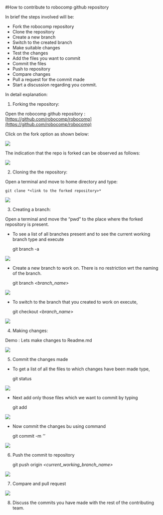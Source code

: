 #How to contribute to robocomp github repository

In brief the steps involved will be:
* Fork the robocomp repository
* Clone the repository
* Create a new branch
* Switch to the created branch
* Make suitable changes
* Test the changes
* Add the files you want to commit
* Commit the files
* Push to repository
* Compare changes
* Pull a request for the commit made
* Start a discussion regarding you commit.

In detail explanation: 

1) Forking the repository:

Open the robocomp github repository : [https://github.com/robocomp/robocomp](https://github.com/robocomp/robocomp)

Click on the fork option as shown below:

![](https://github.com/abhi-kumar/robocomp/blob/how-to-contribute/fork.jpg)


The indication that the repo is forked can be observed as follows:

![](https://github.com/abhi-kumar/robocomp/blob/how-to-contribute/forked.jpg)
 

2) Cloning the the repository:

Open a terminal and move to home directory and type: 
	
	git clone *<link to the forked repository>*

![](https://github.com/abhi-kumar/robocomp/blob/how-to-contribute/cloned.jpg)


3) Creating a branch:

Open a terminal and move the “pwd” to the place where the forked repository is present.

*  To see a list of all branches present and to see the current working branch type and execute 
	
	git branch -a

![](https://github.com/abhi-kumar/robocomp/blob/how-to-contribute/branch.jpg)


* Create a new branch to work on. There is no restriction wrt the naming of the branch.
	
	git branch *<branch_name>* 

![](https://github.com/abhi-kumar/robocomp/blob/how-to-contribute/branched.jpg)


* To switch to the branch that you created to work on execute,
	
	git checkout *<branch_name>*

![](https://github.com/abhi-kumar/robocomp/blob/how-to-contribute/switched.jpg)


4) Making changes:

Demo : Lets make changes to Readme.md

![](https://github.com/abhi-kumar/robocomp/blob/how-to-contribute/changes.jpg)


5) Commit the changes made

* To get a list of all the files to which changes have been made type,
	
	git status 

![](https://github.com/abhi-kumar/robocomp/blob/how-to-contribute/status.jpg)


* Next add only those files which we want to commit by typing 

	git add *<filename>*

![](https://github.com/abhi-kumar/robocomp/blob/how-to-contribute/add.jpg)


*  Now commit the changes bu using command

	git commit -m *'<heading>'*

![](https://github.com/abhi-kumar/robocomp/blob/how-to-contribute/commit.jpg)


6) Push the commit to repository

	git push origin *<current_working_branch_name>*

![](https://github.com/abhi-kumar/robocomp/blob/how-to-contribute/push.jpg)


7) Compare and pull request

![](https://github.com/abhi-kumar/robocomp/blob/how-to-contribute/pull.jpg)


8) Discuss the commits you have made with the rest of the contributing team.
